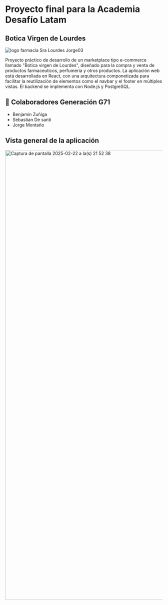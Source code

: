 # Proyecto final para la Academia Desafío Latam

## Botica Virgen de Lourdes

![logo farmacia Sra Lourdes  Jorge03](https://github.com/user-attachments/assets/6220555e-305a-4219-bec2-d9a1e6112e02)

Proyecto práctico de desarrollo de un marketplace tipo e-commerce llamado "Botica virgen de Lourdes", diseñado para la compra y venta de productos farmaceuticos, perfumeria y otros productos. La aplicación web está desarrollada en React, con una arquitectura componetizada para facilitar la reutilización de elementos como el navbar y el footer en múltiples vistas. El backend se implementa con Node.js y PostgreSQL.


## 👥 Colaboradores Generación G71

* Benjamin Zuñiga
* Sebastian De santi
* Jorge Montaño


## Vista general de la aplicación

<img width="1439" alt="Captura de pantalla 2025-02-22 a la(s) 21 52 38" src="https://github.com/user-attachments/assets/08e88700-c769-48d4-bfae-4f9b7f8cb9bf" />
